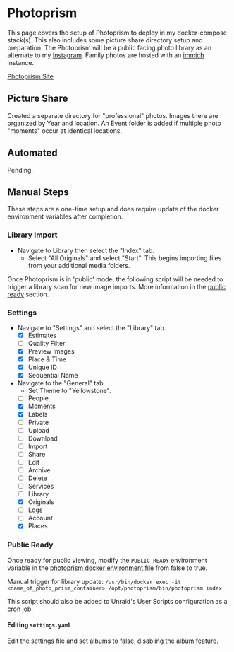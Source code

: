 # Photoprism

This page covers the setup of Photoprism to deploy in my docker-compose stack(s). This also includes some picture share directory setup and preparation. The Photoprism will be a public facing photo library as an alternate to my [Instagram](https://www.instagram.com/zvolanek.photography/). Family photos are hosted with an [immich](./immich) instance.

[Photoprism Site](https://www.photoprism.app/)

## Picture Share

Created a separate directory for "professional" photos. Images there are organized by Year and location. An Event folder is added if multiple photo "moments" occur at identical locations.

## Automated

Pending.

## Manual Steps

These steps are a one-time setup and does require update of the docker environment variables after completion.

### Library Import

- Navigate to Library then select the "Index" tab.
  - Select "All Originals" and select "Start". This begins importing files from your additional media folders.

Once Photoprism is in 'public' mode, the following script will be needed to trigger a library scan for new image imports. More information in the [public ready](#public-ready) section.

### Settings

- Navigate to "Settings" and select the "Library" tab.
  - [X] Estimates
  - [ ] Quality Filter
  - [X] Preview Images
  - [X] Place & Time
  - [X] Unique ID
  - [X] Sequential Name
- Navigate to the "General" tab.
  - Set Theme to "Yellowstone".
  - [ ] People
  - [X] Moments
  - [X] Labels
  - [ ] Private
  - [ ] Upload
  - [ ] Download
  - [ ] Import
  - [ ] Share
  - [ ] Edit
  - [ ] Archive
  - [ ] Delete
  - [ ] Services
  - [ ] Library
  - [X] Originals
  - [ ] Logs
  - [ ] Account
  - [X] Places

### Public Ready

Once ready for public viewing, modify the `PUBLIC_READY` environment variable in the [photoprism docker environment file](https://github.com/adamzvolanek/DevRack/tree/main/docker-compose/photo/) from false to true.

Manual trigger for library update: `/usr/bin/docker exec -it <name_of_photo_prism_container> /opt/photoprism/bin/photoprism index`

This script should also be added to Unraid's User Scripts configuration as a cron job.

#### Editing `settings.yaml`

Edit the settings file and set albums to false, disabling the album feature.
